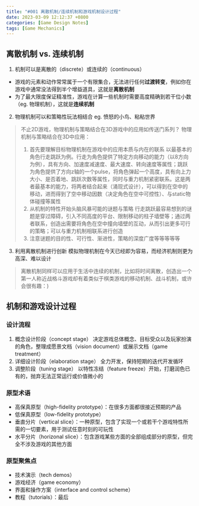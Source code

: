 ```yaml
---
title: "#001 离散机制/连续机制和游戏机制设计过程"
date: 2023-03-09 12:12:37 +0800
categories: [Game Design Notes]
tags: [Game Mechanics]
---
```


## 离散机制 vs. 连续机制
1.  机制可以是离散的（discrete）或连续的（continuous）
- 游戏的元素和动作常常属于一个有限集合，无法进行任何**过渡转变**，例如你在游戏中通常没法得到半个增益道具，这就是**离散机制**
- 为了最大限度保证精准性，游戏在计算一些机制时需要高度精确到若干位小数（eg. 物理机制），这就是**连续机制**
2. 物理机制可以和策略性玩法相结合
eg. 愤怒的小鸟、粘粘世界

>不止2D游戏，物理机制与策略结合在3D游戏中的应用如传送门系列？
>物理机制与策略结合在3D中应用：
>1. 首先要理解目标物理机制在游戏中的应用本质与内在的联系
>以最基本的角色行走跳跃为例。行走为角色提供了特定方向移动的能力（以8方向为例），具有方向、加速度减速度、最大速度、转向速度等属性；跳跃为角色提供了方向z轴的一个pulse，将角色弹起一个高度，具有向上力大小、是否着地、跳跃次数等属性，同时与重力机制紧密联系。这是两者最基本的能力，将两者结合起来（涌现式设计），可以得到在空中的移动，进而得到了空中移动因数（决定角色在空中可控性）、与static物体碰撞等属性
>2. 从机制的特性开始头脑风暴可能的谜题与策略
>行走跳跃最容易想到的谜题是穿过障碍，引入不同高度的平台、限制移动的柱子墙壁等；通过两者联系，创造出需要将角色在空中撞向墙壁的互动，从而引出更多可行的策略；可以与重力机制相联系进行创造
>3. 注意谜题的目的性、可行性、渐进性，策略的深度广度等等等等等

3. 利用离散机制进行创新
模拟物理机制在今天已经即为容易，而经济机制则更为高深、难以设计

>离散机制同样可以应用于生活中连续的机制，比如将时间离散，创造出一个第一人称近战格斗游戏却有着类似于棋类游戏的移动机制、战斗机制，或许会很有趣：)

## 机制和游戏设计过程
### 设计流程
1. 概念设计阶段（concept stage）
决定游戏总体概念、目标受众以及玩家扮演的角色，整理成愿景文档（vision document）或展示文档（game treatment）
2. 详细设计阶段（elaboration stage）
全力开发，保持短期的迭代开发循环
3. 调整阶段（tuning stage）
以特性冻结（feature freeze）开始，打磨润色已有的，抛弃无法正常运行或价值微小的

### 原型术语
- 高保真原型（high-fidelity prototype）：在很多方面都很接近预期的产品
- 低保真原型（low-fidelity prototype）
- 垂直分片（vertical slice）：一种原型，包含了实现一个或若干个游戏特性所需的一切要素，用于测试任意时刻的可玩性
- 水平分片（horizonal slice）：包含游戏某些方面的全部组成部分的原型，但完全不涉及游戏的其他方面

### 原型聚焦点
- 技术演示（tech demos）
- 游戏经济（game economy）
- 界面和操作方案（interface and control scheme）
- 教程（tutorials）：最后
